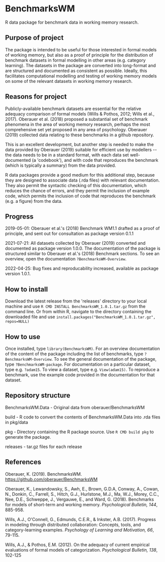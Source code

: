 # BenchmarksWM

R data package for benchmark data in working memory research. 

## Purpose of project

The package is intended to be useful for those interested in formal models of working memory, but also as a proof of principle for the distribution of benchmark datasets in formal modelling in other areas (e.g. category learning). The datasets in the package are converted into long-format and are structured and documented as consistent as possible. Ideally, this facilitates computational modelling and testing of working memory models on some of the relevant datasets in working memory research.

## Reasons for project

Publicly-available benchmark datasets are essential for the relative adequacy comparison of formal models (Wills & Pothos, 2012; Wills et al., 2017). Oberauer et al. (2018) proposed a substantial set of benchmark phenomena in the area of working memory research, perhaps the most comprehensive set yet proposed in any area of psychology. Oberauer (2019) collected data relating to these benchmarks in a github repository. 

This is an excellent development, but another step is needed to make the data provided by Oberauer (2019) suitable for efficient use by modellers -- the data needs to be in a standard format, with each data set well-documented (a 'codebook'), and with code that reproduces the benchmark (which is typically a summary) from the data provided.

R data packages provide a good medium for this additional step, because they are designed to associate data (.rda files) with relevant documentation. They also permit the syntactic checking of this documentation, which reduces the chance of errors, and they permit the inclusion of example code, which permits the inclusion of code that reproduces the benchmark (e.g. a figure) from the data.

## Progress

2019-05-01: Oberauer et al.'s (2018) Benchmark WM1.1 drafted as a proof of principle, and sent out for consultation as package version 0.1.1 

2021-07-21: All datasets collected by Oberauer (2019) converted and documented as package version 1.0.0. The documentation of the package is structured similar to Oberauer et al.'s (2018) Benchmark sections. To see an overview, open the documentation `?BenchmarksWM-Overview`.

2022-04-25: Bug fixes and reproducability increased, available as package version 1.0.1. 

## How to install

Download the latest release from the 'releases' directory to your local machine and use `R CMD INSTALL BenchmarksWM_1.0.1.tar.gz` from the command line. Or from within R, navigate to the directory containing the downloaded file and use `install.packages("BenchmarksWM_1.0.1.tar.gz", repos=NULL)`

## How to use
Once installed, type `library(BenchmarksWM)`. For an overview documentation of the content of the package including the list of benchmarks, type `?BenchmarksWM-Overview`. To see the general documentation of the package, type `?BenchmarksWM-package`. For documentation on a particular dataset, type e.g. `?adam15`. To view a dataset, type e.g. `View(adam15)`. To reproduce a benchmark, use the example code provided in the documentation for that dataset.

## Repository structure

BenchmarksWM.Data - Original data from oberauer/BenchmarksWM

build - R code to convert the contents of BenchmarksWM.Data into .rda files in pkg/data

pkg - Directory containing the R package source. Use `R CMD build pkg` to generate the package.

releases - tar.gz files for each release

## References

Oberauer, K. (2019). BenchmarksWM. https://github.com/oberauer/BenchmarksWM

Oberauer, K., Lewandowsky, S., Awh, E., Brown, G.D.A, Conway, A., Cowan, N., Donkin, C., Farrell, S., Hitch, G.J., Hurlstone, M.J., Ma, W.J., Morey, C.C., Nee, D.E., Schweppe, J., Vergauwe, E., and Ward, G. (2018). Benchmarks for models of short-term and working memory. _Psychological Bulletin, 144_, 885-958.

Wills, A.J., O'Connell, G., Edmunds, C.E.R., & Inkster, A.B. (2017). Progress in modeling through distributed collaboration: Concepts, tools, and category-learning examples. _Psychology of Learning and Motivation, 66_, 79-115.

Wills, A.J., & Pothos, E.M. (2012). On the adequacy of current empirical evaluations of formal models of categorization. _Psychological Bulletin, 138_, 102-125
